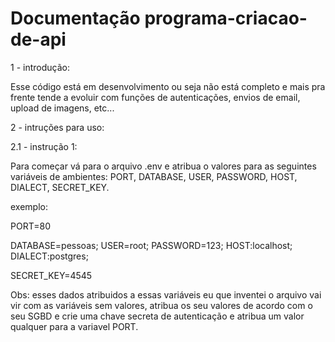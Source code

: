 # Documentação programa-criacao-de-api

1 - introdução:

  Esse código está em desenvolvimento ou seja não está completo e mais pra frente tende a evoluir com funções de autenticações, envios de email, upload de imagens, etc...

2 - intruções para uso:

2.1 - instrução 1:

  Para começar vá para o arquivo .env e atribua o valores para as seguintes variáveis de ambientes: PORT, DATABASE, USER, PASSWORD, HOST, DIALECT, SECRET_KEY.

  exemplo: 

  PORT=80 

  DATABASE=pessoas;
  USER=root;
  PASSWORD=123;
  HOST:localhost;
  DIALECT:postgres;

  SECRET_KEY=4545

Obs: esses dados atribuidos a essas variáveis eu que inventei o arquivo vai vir com as variáveis sem valores, atribua os seu valores de acordo com o seu SGBD e crie uma chave secreta de autenticação e atribua um valor qualquer para a variavel PORT.
  

